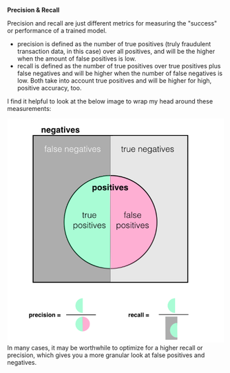 **Precision & Recall**

Precision and recall are just different metrics for measuring the "success" or performance of a trained model.

* precision is defined as the number of true positives (truly fraudulent transaction data, in this case) over all positives, and will be the higher when the amount of false positives is low.
* recall is defined as the number of true positives over true positives plus false negatives and will be higher when the number of false negatives is low.
Both take into account true positives and will be higher for high, positive accuracy, too.

I find it helpful to look at the below image to wrap my head around these measurements:

![](./Images/precision-recall.png)
In many cases, it may be worthwhile to optimize for a higher recall or precision, which gives you a more granular look at false positives and negatives.
